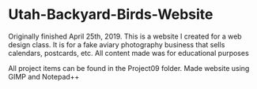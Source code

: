 # Utah-Backyard-Birds-Website

Originally finished April 25th, 2019. 
This is a website I created for a web design class. It is for a fake aviary photography business that sells calendars, postcards, etc. 
All content made was for educational purposes

All project items can be found in the Project09 folder. Made website using GIMP and Notepad++
